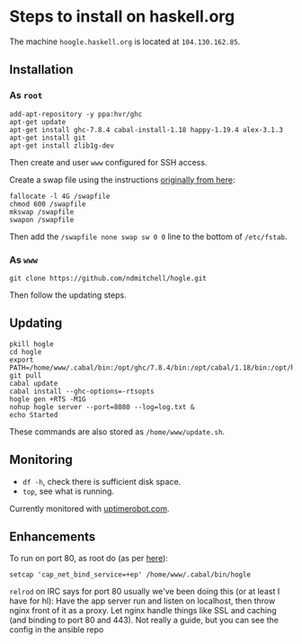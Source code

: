 # Steps to install on haskell.org

The machine `hoogle.haskell.org` is located at `104.130.162.85`.

## Installation

### As `root`

	add-apt-repository -y ppa:hvr/ghc
	apt-get update
	apt-get install ghc-7.8.4 cabal-install-1.18 happy-1.19.4 alex-3.1.3
	apt-get install git
	apt-get install zlib1g-dev

Then create and user `www` configured for SSH access.

Create a swap file using the instructions [originally from here](https://www.digitalocean.com/community/tutorials/how-to-add-swap-on-ubuntu-14-04):

	fallocate -l 4G /swapfile
	chmod 600 /swapfile
	mkswap /swapfile
	swapon /swapfile

Then add the `/swapfile none swap sw 0 0` line to the bottom of `/etc/fstab`.


### As `www`

	git clone https://github.com/ndmitchell/hogle.git

Then follow the updating steps.

## Updating

	pkill hogle
	cd hogle
	export PATH=/home/www/.cabal/bin:/opt/ghc/7.8.4/bin:/opt/cabal/1.18/bin:/opt/happy/1.19.4/bin:/opt/alex/3.1.3/bin:$PATH
	git pull
	cabal update
	cabal install --ghc-options=-rtsopts
	hogle gen +RTS -M1G
	nohup hogle server --port=8080 --log=log.txt &
	echo Started

These commands are also stored as `/home/www/update.sh`.

## Monitoring

* `df -h`, check there is sufficient disk space.
* `top`, see what is running.

Currently monitored with [uptimerobot.com](http://uptimerobot.com/).

## Enhancements

To run on port 80, as root do (as per [here](http://stackoverflow.com/questions/413807/is-there-a-way-for-non-root-processes-to-bind-to-privileged-ports-1024-on-l#414258)):

    setcap 'cap_net_bind_service=+ep' /home/www/.cabal/bin/hogle

`relrod` on IRC says for port 80 usually we've been doing this (or at least I have for hl): Have the app server run and listen on localhost, then throw nginx front of it as a proxy. Let nginx handle things like SSL and caching (and binding to port 80 and 443). Not really a guide, but you can see the config in the ansible repo
